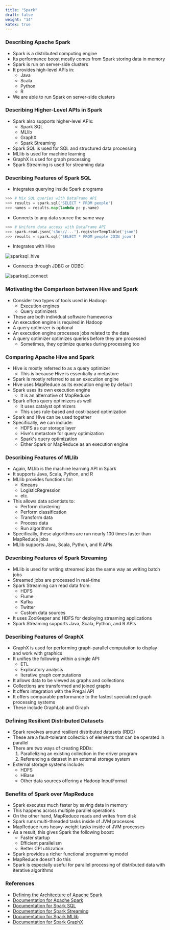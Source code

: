 ```yaml
---
title: "Spark"
draft: false
weight: "14"
katex: true
---
```


### Describing Apache Spark
- Spark is a distributed computing engine
- Its performance boost mostly comes from Spark storing data in memory
- Spark is run on server-side clusters
- It provides high-level APIs in:
	- Java
	- Scala
	- Python
	- R
- We are able to run Spark on server-side clusters

### Describing Higher-Level APIs in Spark
- Spark also supports higher-level APIs:
	- Spark SQL
	- MLlib
	- GraphX
	- Spark Streaming
- Spark SQL is used for SQL and structured data processing
- MLlib is used for machine learning
- GraphX is used for graph processing
- Spark Streaming is used for streaming data

### Describing Features of Spark SQL
- Integrates querying inside Spark programs

```python
>>> # Mix SQL queries with DataFrame API
>>> results = spark.sql('SELECT * FROM people')
>>> names = results.map(lambda p: p.name)
```

- Connects to any data source the same way

```python
>>> # Uniform data access with DataFrame API
>>> spark.read.json('s3n://...').registerTempTable('json')
>>> results = spark.sql('SELECT * FROM people JOIN json')
```

- Integrates with Hive

![sparksql_hive](/img/sparksqlhive.png)

- Connects through JDBC or ODBC

![sparksql_connect](/img/sparksqlconnect.png)

### Motivating the Comparison between Hive and Spark
- Consider two types of tools used in Hadoop:
	- Execution engines
	- Query optimizers
- These are both individual software frameworks
- An execution engine is required in Hadoop
- A query optimizer is optional
- An execution engine processes jobs related to the data
- A query optimizer optimizes queries before they are processed
	- Sometimes, they optimize queries during processing too

### Comparing Apache Hive and Spark
- Hive is mostly referred to as a query optimizer
	- This is because Hive is essentially a metastore
- Spark is mostly referred to as an execution engine
- Hive uses MapReduce as its execution engine by default
- Spark uses its own execution engine
	- It is an alternative of MapReduce
- Spark offers query optimizers as well
	- It uses catalyst optimizers
	- This uses rule-based and cost-based optimization
- Spark and Hive can be used together
- Specifically, we can include:
	- HDFS as our storage layer
	- Hive's metastore for query optimization
	- Spark's query optimization
	- Either Spark or MapReduce as an execution engine

### Describing Features of MLlib
- Again, MLlib is the machine learning API in Spark
- It supports Java, Scala, Python, and R
- MLlib provides functions for:
	- Kmeans
	- LogisticRegression
	- etc.
- This allows data scientists to:
	- Perform clustering
	- Perform classification
	- Transform data
	- Process data
	- Run algorithms
- Specifically, these algorithms are run nearly $100$ times faster than MapReduce jobs
- MLlib supports Java, Scala, Python, and R APIs

### Describing Features of Spark Streaming
- MLlib is used for writing streamed jobs the same way as writing batch jobs
- Streamed jobs are processed in real-time
- Spark Streaming can read data from:
	- HDFS
	- Flume
	- Kafka
	- Twitter
	- Custom data sources
- It uses ZooKeeper and HDFS for deploying streaming applications
- Spark Streaming supports Java, Scala, Python, and R APIs

### Describing Features of GraphX
- GraphX is used for performing graph-parallel computation to display and work with graphics
- It unifies the following within a single API:
	- ETL
	- Exploratory analysis
	- Iterative graph computations
- It allows data to be viewed as graphs and collections
- Collections are transformed and joined graphs
- It offers integration with the Pregal API
- It offers comparable performance to the fastest specialized graph processing systems
- These include GraphLab and Giraph

### Defining Resilient Distributed Datasets
- Spark revolves around resilient distributed datasets (RDD)
- These are a fault-tolerant collection of elements that can be operated in parallel
- There are two ways of creating RDDs:
	1. Parallelizing an existing collection in the driver program
	2. Referencing a dataset in an external storage system
- External storage systems include:
	- HDFS
	- HBase
	- Other data sources offering a Hadoop InputFormat

### Benefits of Spark over MapReduce
- Spark executes much faster by saving data in memory
- This happens across multiple parallel operations
- On the other hand, MapReduce reads and writes from disk
- Spark runs multi-threaded tasks inside of JVM processes
- MapReduce runs heavy-weight tasks inside of JVM processes
- As a result, this gives Spark the following boost:
	- Faster startup
	- Efficient parallelism
	- Better CPI utilization
- Spark provides a richer functional programming model
- MapReduce doesn't do this
- Spark is especially useful for parallel processing of distributed data with iterative algorithms

### References
- [Defining the Architecture of Apache Spark](https://mapr.com/blog/spark-101-what-it-what-it-does-and-why-it-matters/)
- [Documentation for Apache Spark](https://spark.apache.org/docs/latest/)
- [Documentation for Spark SQL](https://spark.apache.org/sql/)
- [Documentation for Spark Streaming](https://spark.apache.org/streaming/)
- [Documentation for Spark MLlib](https://spark.apache.org/mllib/)
- [Documentation for Spark GraphX](https://spark.apache.org/graphx/)
